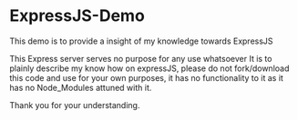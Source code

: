 # ExpressJS-Demo
This demo is to provide a insight of my knowledge towards ExpressJS

This Express server serves no purpose for any use whatsoever
It is to plainly describe my know how on expressJS, please do not fork/download this code and use for your own purposes, it has no functionality to 
it as it has no Node_Modules attuned with it.

Thank you for your understanding.
